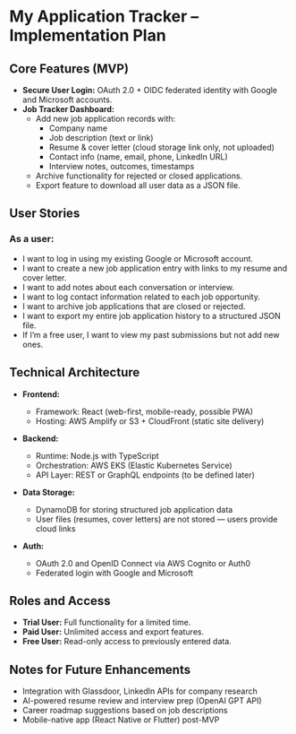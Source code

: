 # My Application Tracker – Implementation Plan

## Core Features (MVP)

- **Secure User Login:** OAuth 2.0 + OIDC federated identity with Google and Microsoft accounts.
- **Job Tracker Dashboard:**
  - Add new job application records with:
    - Company name
    - Job description (text or link)
    - Resume & cover letter (cloud storage link only, not uploaded)
    - Contact info (name, email, phone, LinkedIn URL)
    - Interview notes, outcomes, timestamps
  - Archive functionality for rejected or closed applications.
  - Export feature to download all user data as a JSON file.

## User Stories

### As a user:

- I want to log in using my existing Google or Microsoft account.
- I want to create a new job application entry with links to my resume and cover letter.
- I want to add notes about each conversation or interview.
- I want to log contact information related to each job opportunity.
- I want to archive job applications that are closed or rejected.
- I want to export my entire job application history to a structured JSON file.
- If I’m a free user, I want to view my past submissions but not add new ones.

## Technical Architecture

- **Frontend:**
  - Framework: React (web-first, mobile-ready, possible PWA)
  - Hosting: AWS Amplify or S3 + CloudFront (static site delivery)

- **Backend:**
  - Runtime: Node.js with TypeScript
  - Orchestration: AWS EKS (Elastic Kubernetes Service)
  - API Layer: REST or GraphQL endpoints (to be defined later)

- **Data Storage:**
  - DynamoDB for storing structured job application data
  - User files (resumes, cover letters) are not stored — users provide cloud links

- **Auth:**
  - OAuth 2.0 and OpenID Connect via AWS Cognito or Auth0
  - Federated login with Google and Microsoft

## Roles and Access

- **Trial User:** Full functionality for a limited time.
- **Paid User:** Unlimited access and export features.
- **Free User:** Read-only access to previously entered data.

## Notes for Future Enhancements

- Integration with Glassdoor, LinkedIn APIs for company research
- AI-powered resume review and interview prep (OpenAI GPT API)
- Career roadmap suggestions based on job descriptions
- Mobile-native app (React Native or Flutter) post-MVP
